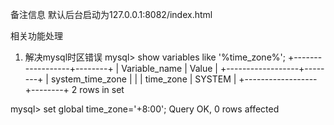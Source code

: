 备注信息
默认后台启动为127.0.0.1:8082/index.html


相关功能处理
1. 解决mysql时区错误
mysql> show variables like '%time_zone%';
+------------------+--------+
| Variable_name    | Value  |
+------------------+--------+
| system_time_zone |        |
| time_zone        | SYSTEM |
+------------------+--------+
2 rows in set

mysql> set global time_zone='+8:00';
Query OK, 0 rows affected
